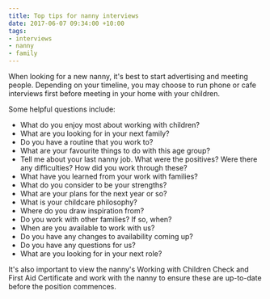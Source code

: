 ```yaml
---
title: Top tips for nanny interviews
date: 2017-06-07 09:34:00 +10:00
tags:
- interviews
- nanny
- family
---
```


When looking for a new nanny, it's best to start advertising and meeting people. Depending on your timeline, you may choose to run phone or cafe interviews first before meeting in your home with your children. 

Some helpful questions include: 

* What do you enjoy most about working with children? 
* What are you looking for in your next family? 
* Do you have a routine that you work to? 
* What are your favourite things to do with this age group? 
* Tell me about your last nanny job. What were the positives? Were there any difficulties? How did you work through these? 
* What have you learned from your work with families? 
* What do you consider to be your strengths? 
* What are your plans for the next year or so? 
* What is your childcare philosophy? 
* Where do you draw inspiration from? 
* Do you work with other families? If so, when? 
* When are you available to work with us? 
* Do you have any changes to availability coming up? 
* Do you have any questions for us? 
* What are you looking for in your next role? 

It's also important to view the nanny's Working with Children Check and First Aid Certificate and work with the nanny to ensure these are up-to-date before the position commences. 
